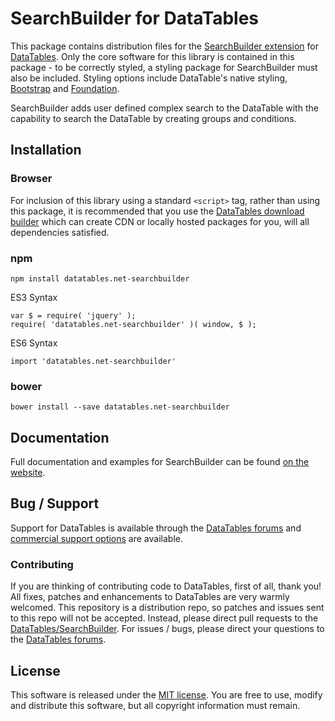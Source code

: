 # SearchBuilder for DataTables 

This package contains distribution files for the [SearchBuilder extension](https://datatables.net/extensions/searchbuilder) for [DataTables](https://datatables.net/). Only the core software for this library is contained in this package - to be correctly styled, a styling package for SearchBuilder must also be included. Styling options include DataTable's native styling, [Bootstrap](http://getbootstrap.com) and [Foundation](http://foundation.zurb.com/).

SearchBuilder adds user defined complex search to the DataTable with the capability to search the DataTable by creating groups and conditions.


## Installation

### Browser

For inclusion of this library using a standard `<script>` tag, rather than using this package, it is recommended that you use the [DataTables download builder](//datatables.net/download) which can create CDN or locally hosted packages for you, will all dependencies satisfied.

### npm

```
npm install datatables.net-searchbuilder
```

ES3 Syntax
```
var $ = require( 'jquery' );
require( 'datatables.net-searchbuilder' )( window, $ );
```

ES6 Syntax
```
import 'datatables.net-searchbuilder'
```

### bower

```
bower install --save datatables.net-searchbuilder
```



## Documentation

Full documentation and examples for SearchBuilder can be found [on the website](https://datatables.net/extensions/searchbuilder).

## Bug / Support

Support for DataTables is available through the [DataTables forums](//datatables.net/forums) and [commercial support options](//datatables.net/support) are available.


### Contributing

If you are thinking of contributing code to DataTables, first of all, thank you! All fixes, patches and enhancements to DataTables are very warmly welcomed. This repository is a distribution repo, so patches and issues sent to this repo will not be accepted. Instead, please direct pull requests to the [DataTables/SearchBuilder](http://github.com/DataTables/SearchBuilder). For issues / bugs, please direct your questions to the [DataTables forums](//datatables.net/forums).


## License

This software is released under the [MIT license](//datatables.net/license). You are free to use, modify and distribute this software, but all copyright information must remain.
